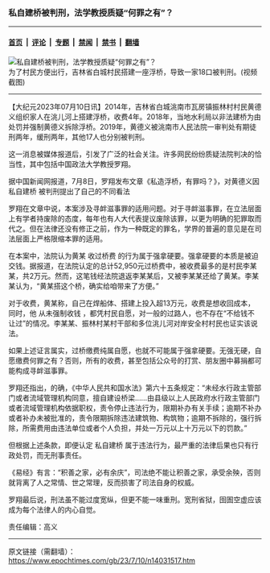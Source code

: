 ### 私自建桥被判刑，法学教授质疑“何罪之有”？

---

#### [首页](../../../..?n14031517) &nbsp;|&nbsp; [评论](../../../../../epoch-comment?n14031517) &nbsp;|&nbsp; [专题](../../../../../epoch-special?n14031517) &nbsp;|&nbsp; [禁闻](../../../../../epoch-news?n14031517) &nbsp;|&nbsp; [禁书](../../../../../books?n14031517) &nbsp;|&nbsp; [翻墙](https://github.com/gfw-breaker/nogfw/blob/master/README.md?n14031517)


<div><img alt="私自建桥被判刑，法学教授质疑“何罪之有”？" class="attachment-djy_600_400 size-djy_600_400 wp-post-image" src="https://i.epochtimes.com/assets/uploads/2023/07/id14031541-303824383ce5f371cc3feac3653b672b-600x400-1.png"/>
<div class="caption">
 为了村民方便出行，吉林省白城村民搭建一座浮桥，导致一家18口被判刑。(视频截图)
</div></div><hr/><div class="post_content" id="artbody" itemprop="articleBody">
 <!-- article content begin -->
 <p>
  【大纪元2023年07月10日讯】2014年，吉林省白城洮南市瓦房镇振林村村民黄德义组织家人在洮儿河上搭建浮桥，收费4年。2018年，当地水利局以非法建桥为由处罚并强制黄德义拆除浮桥。2019年，黄德义被洮南市人民法院一审判处有期徒刑两年，缓刑两年，其他17人也分别被判刑。
 </p>
 <p>
  这一消息被媒体报道后，引发了广泛的社会关注。许多网民纷纷质疑法院判决的恰当性，其中包括中国政法大学教授罗翔。
 </p>
 <p>
  据中国新闻网报道，7月8日，罗翔发布文章《私造浮桥，有罪吗？》，对黄德义因
  <ok href="https://www.epochtimes.com/gb/tag/%E7%A7%81%E8%87%AA%E5%BB%BA%E6%A1%A5.html">
   私自建桥
  </ok>
  被判刑提出了自己的不同看法
 </p>
 <p>
  罗翔在文章中说，本案涉及寻衅滋事罪的适用问题。对于寻衅滋事罪，在立法层面上有学者持废除的态度，每年也有人大代表提议废除该罪，以更为明确的犯罪取而代之。但在法律还没有修正之前，作为一种既定的罪名，学界的普遍的意见是在司法层面上严格限缩本罪的适用。
 </p>
 <p>
  在本案中，法院认为黄某
  <ok href="https://www.epochtimes.com/gb/tag/%E6%94%B6%E8%BF%87%E6%A1%A5%E8%B4%B9.html">
   收过桥费
  </ok>
  的行为属于强拿硬要。强拿硬要的本质是被迫交钱。据报道，在法院认定的总计52,950元过桥费中，被收费最多的是村民李某某，共2万元。然而，这笔钱经法院退返李某某后，又被李某某还给了黄某。李某某认为，“黄某搭这个桥，确实给咱带来了方便。”
 </p>
 <p>
  对于收费，黄某称，自己在焊船体、搭建上投入超13万元，收费是想收回成本，同时，他
  <ok href="https://www.epochtimes.com/gb/tag/%E4%BB%8E%E6%9C%AA%E5%BC%BA%E5%88%B6%E6%94%B6%E9%92%B1.html">
   从未强制收钱
  </ok>
  ，都凭村民自愿，对一般的过路人，也不存在“不给钱不让过”的情况。李某某、振林村某村干部和多位洮儿河对岸安全村村民也证实该说法。
 </p>
 <p>
  如果上述证言属实，过桥缴费纯属自愿，也就不可能属于强拿硬要。无强无硬，自愿缴费何罪之有？否则，所有的收费，甚至包括公众号的打赏、朋友圈中募捐都可能构成寻衅滋事罪。
 </p>
 <p>
  罗翔还指出，的确，《中华人民共和国水法》第六十五条规定：“未经水行政主管部门或者流域管理机构同意，擅自建设桥梁……由县级以上人民政府水行政主管部门或者流域管理机构依据职权，责令停止违法行为，限期补办有关手续；逾期不补办或者补办未被批准的，责令限期拆除违法建筑物、构筑物；逾期不拆除的，强行拆除，所需费用由违法单位或者个人负担，并处一万元以上十万元以下的罚款。”
 </p>
 <p>
  但根据上述条款，即便认定
  <ok href="https://www.epochtimes.com/gb/tag/%E7%A7%81%E8%87%AA%E5%BB%BA%E6%A1%A5.html">
   私自建桥
  </ok>
  属于违法行为，最严重的法律后果也只有行政处罚，而无刑事责任。
 </p>
 <p>
  《易经》有言：“积善之家，必有余庆”，司法绝不能让积善之家，承受余殃，否则就背离了人之常情、世之常理，反而损害了司法自身的权威。
 </p>
 <p>
  罗翔最后说，刑法虽不能过度宽纵，但更不能一味重刑。宽刑省狱，囹圄空虚应该成为每个法律人的内心自觉。
 </p>
 <p>
  责任编辑：高义
 </p>
 <!-- article content end -->
 <div id="below_article_ad">
 </div>
</div>


---

原文链接（需翻墙）：https://www.epochtimes.com/gb/23/7/10/n14031517.htm